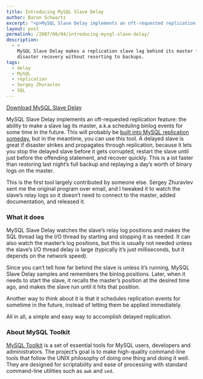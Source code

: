 ```yaml
---
title: Introducing MySQL Slave Delay
author: Baron Schwartz
excerpt: "<p>MySQL Slave Delay implements an oft-requested replication feature: the ability to make a slave lag its master, a.k.a scheduling binlog events for some time in the future.  This will probably be built into MySQL replication someday, but in the meantime, you can use this tool.  A delayed slave is great if disaster strikes and propagates through replication, because it lets you stop the delayed slave before it gets corrupted, restart the slave until just before the offending statement, and recover quickly.  This is a lot faster than restoring last night's full backup and replaying a day's worth of binary logs on the master.</p>"
layout: post
permalink: /2007/08/04/introducing-mysql-slave-delay/
description:
  - >
    MySQL Slave Delay makes a replication slave lag behind its master for quick
    disaster recovery without resorting to backups.
tags:
  - delay
  - MySQL
  - replication
  - Sergey Zhuravlev
  - SQL
---
```

<p class="download">
  <a href="http://code.google.com/p/maatkit/">Download MySQL Slave Delay</a>
</p>

MySQL Slave Delay implements an oft-requested replication feature: the ability to make a slave lag its master, a.k.a scheduling binlog events for some time in the future. This will probably be [built into MySQL replication someday][1], but in the meantime, you can use this tool. A delayed slave is great if disaster strikes and propagates through replication, because it lets you stop the delayed slave before it gets corrupted, restart the slave until just before the offending statement, and recover quickly. This is a lot faster than restoring last night&#8217;s full backup and replaying a day&#8217;s worth of binary logs on the master.

This is the first tool largely contributed by someone else. Sergey Zhuravlev sent me the original program over email, and I tweaked it to watch the slave&#8217;s relay logs so it doesn&#8217;t need to connect to the master, added documentation, and released it.

### What it does

MySQL Slave Delay watches the slave&#8217;s relay log positions and makes the SQL thread lag the I/O thread by starting and stopping it as needed. It can also watch the master&#8217;s log positions, but this is usually not needed unless the slave&#8217;s I/O thread delay is large (typically it&#8217;s just milliseconds, but it depends on the network speed).

Since you can&#8217;t tell how far behind the slave is unless it&#8217;s running, MySQL Slave Delay samples and remembers the binlog positions. Later, when it needs to start the slave, it recalls the master&#8217;s position at the desired time ago, and makes the slave run until it hits that position.

Another way to think about it is that it schedules replication events for sometime in the future, instead of letting them be applied immediately.

All in all, a simple and easy way to accomplish delayed replication.

### About MySQL Toolkit

[MySQL Toolkit][2] is a set of essential tools for MySQL users, developers and administrators. The project&#8217;s goal is to make high-quality command-line tools that follow the UNIX philosophy of doing one thing and doing it well. They are designed for scriptability and ease of processing with standard command-line utilities such as `awk` and `sed`.

 [1]: http://bugs.mysql.com/bug.php?id=28760
 [2]: http://code.google.com/p/maatkit
